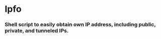 # Ipfo

### Shell script to easily obtain own IP address, including public, private, and tunneled IPs.